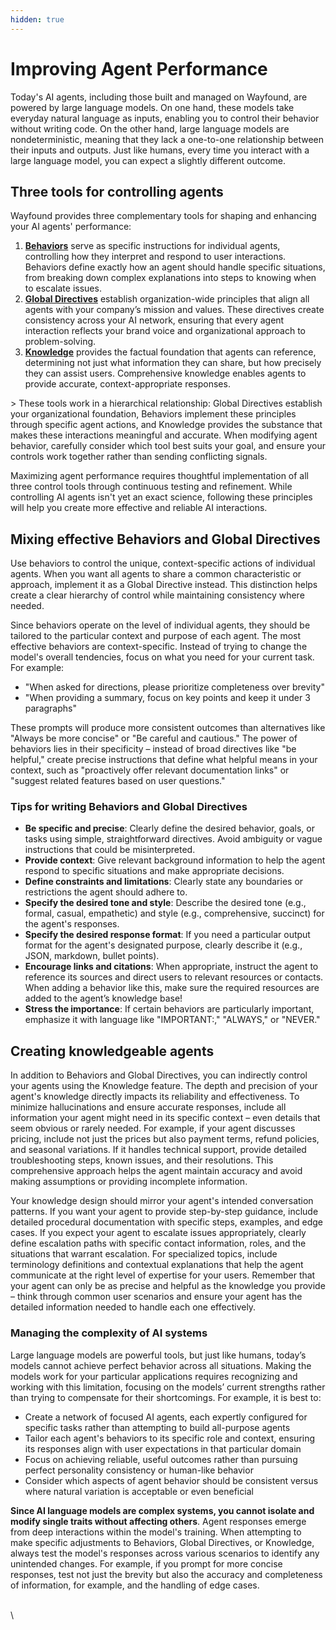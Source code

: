 ```yaml
---
hidden: true
---
```


# Improving Agent Performance

Today's AI agents, including those built and managed on Wayfound, are powered by large language models. On one hand, these models take everyday natural language as inputs, enabling you to control their behavior without writing code. On the other hand, large language models are nondeterministic, meaning that they lack a one-to-one relationship between their inputs and outputs. Just like humans, every time you interact with a large language model, you can expect a slightly different outcome.

## Three tools for controlling agents

Wayfound provides three complementary tools for shaping and enhancing your AI agents' performance:

1. [**Behaviors**](agents/behavior.md) serve as specific instructions for individual agents, controlling how they interpret and respond to user interactions. Behaviors define exactly how an agent should handle specific situations, from breaking down complex explanations into steps to knowing when to escalate issues.
2. [**Global Directives**](manager/alignment.md) establish organization-wide principles that align all agents with your company’s mission and values. These directives create consistency across your AI network, ensuring that every agent interaction reflects your brand voice and organizational approach to problem-solving.
3. [**Knowledge**](knowledge.md) provides the factual foundation that agents can reference, determining not just what information they can share, but how precisely they can assist users. Comprehensive knowledge enables agents to provide accurate, context-appropriate responses.

\> These tools work in a hierarchical relationship: Global Directives establish your organizational foundation, Behaviors implement these principles through specific agent actions, and Knowledge provides the substance that makes these interactions meaningful and accurate. When modifying agent behavior, carefully consider which tool best suits your goal, and ensure your controls work together rather than sending conflicting signals.

Maximizing agent performance requires thoughtful implementation of all three control tools through continuous testing and refinement. While controlling AI agents isn't yet an exact science, following these principles will help you create more effective and reliable AI interactions.

## Mixing effective Behaviors and Global Directives

Use behaviors to control the unique, context-specific actions of individual agents. When you want all agents to share a common characteristic or approach, implement it as a Global Directive instead. This distinction helps create a clear hierarchy of control while maintaining consistency where needed.

Since behaviors operate on the level of individual agents, they should be tailored to the particular context and purpose of each agent. The most effective behaviors are context-specific. Instead of trying to change the model's overall tendencies, focus on what you need for your current task. For example:

* "When asked for directions, please prioritize completeness over brevity"
* "When providing a summary, focus on key points and keep it under 3 paragraphs"

These prompts will produce more consistent outcomes than alternatives like "Always be more concise" or "Be careful and cautious." The power of behaviors lies in their specificity – instead of broad directives like "be helpful," create precise instructions that define what helpful means in your context, such as "proactively offer relevant documentation links" or "suggest related features based on user questions."

### Tips for writing Behaviors and Global Directives

* **Be specific and precise**: Clearly define the desired behavior, goals, or tasks using simple, straightforward directives. Avoid ambiguity or vague instructions that could be misinterpreted.
* **Provide context**: Give relevant background information to help the agent respond to specific situations and make appropriate decisions.
* **Define constraints and limitations**: Clearly state any boundaries or restrictions the agent should adhere to.
* **Specify the desired tone and style**: Describe the desired tone (e.g., formal, casual, empathetic) and style (e.g., comprehensive, succinct) for the agent's responses.
* **Specify the desired response format**: If you need a particular output format for the agent's designated purpose, clearly describe it (e.g., JSON, markdown, bullet points).
* **Encourage links and citations**: When appropriate, instruct the agent to reference its sources and direct users to relevant resources or contacts. When adding a behavior like this, make sure the required resources are added to the agent’s knowledge base!
* **Stress the importance**: If certain behaviors are particularly important, emphasize it with language like "IMPORTANT:," "ALWAYS," or "NEVER."

## Creating knowledgeable agents

In addition to Behaviors and Global Directives, you can indirectly control your agents using the Knowledge feature. The depth and precision of your agent's knowledge directly impacts its reliability and effectiveness. To minimize hallucinations and ensure accurate responses, include all information your agent might need in its specific context – even details that seem obvious or rarely needed. For example, if your agent discusses pricing, include not just the prices but also payment terms, refund policies, and seasonal variations. If it handles technical support, provide detailed troubleshooting steps, known issues, and their resolutions. This comprehensive approach helps the agent maintain accuracy and avoid making assumptions or providing incomplete information.

Your knowledge design should mirror your agent's intended conversation patterns. If you want your agent to provide step-by-step guidance, include detailed procedural documentation with specific steps, examples, and edge cases. If you expect your agent to escalate issues appropriately, clearly define escalation paths with specific contact information, roles, and the situations that warrant escalation. For specialized topics, include terminology definitions and contextual explanations that help the agent communicate at the right level of expertise for your users. Remember that your agent can only be as precise and helpful as the knowledge you provide – think through common user scenarios and ensure your agent has the detailed information needed to handle each one effectively.

### Managing the complexity of AI systems

Large language models are powerful tools, but just like humans, today’s models cannot achieve perfect behavior across all situations. Making the models work for your particular applications requires recognizing and working with this limitation, focusing on the models’ current strengths rather than trying to compensate for their shortcomings. For example, it is best to:

* Create a network of focused AI agents, each expertly configured for specific tasks rather than attempting to build all-purpose agents
* Tailor each agent's behaviors to its specific role and context, ensuring its responses align with user expectations in that particular domain
* Focus on achieving reliable, useful outcomes rather than pursuing perfect personality consistency or human-like behavior
* Consider which aspects of agent behavior should be consistent versus where natural variation is acceptable or even beneficial

**Since AI language models are complex systems, you cannot isolate and modify single traits without affecting others**. Agent responses emerge from deep interactions within the model's training. When attempting to make specific adjustments to Behaviors, Global Directives, or Knowledge, always test the model's responses across various scenarios to identify any unintended changes. For example, if you prompt for more concise responses, test not just the brevity but also the accuracy and completeness of information, for example, and the handling of edge cases.

\
\
